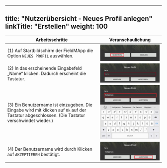 
---
title: "Nutzerübersicht - Neues Profil anlegen"
linkTitle: "Erstellen"
weight: 100
---

| Arbeitsschritte | Veranschaulichung |
| ------ | :-----: |
| (1) Auf Startbildschirm der FieldMApp die Option `NEUES PROFIL` auswählen. | ![](/screenshots/fig/FirstSteps/de/FirstSteps_1_3_1_img_01_de.jpg) |
| (2) In das erscheinende Eingabefeld „Name“ klicken. Dadurch erscheint die Tastatur. | ![](/screenshots/fig/FirstSteps/de/FirstSteps_1_3_1_img_02_de.jpg) |
| (3) Ein Benutzername ist einzugeben. Die Eingabe wird mit klicken auf `Ok` auf der Tastatur abgeschlossen. (Die Tastatur verschwindet wieder.) | ![](/screenshots/fig/FirstSteps/de/FirstSteps_1_3_1_img_03_de.jpg) |
| (4) Der Benutzername wird durch Klicken auf `AKZEPTIEREN` bestätigt. | ![](/screenshots/fig/FirstSteps/de/FirstSteps_1_3_1_img_04_de.jpg) |
